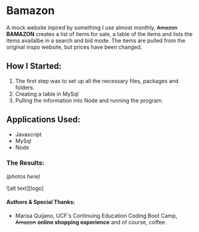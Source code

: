 # Bamazon

A mock website inpired by something I use almost monthly, ~~Amazon~~ **BAMAZON** creates a list of items for sale, a table of the items and lists the items availalbe in a search and bid mode. The items are pulled from the original inspo website, but prices have been changed. 


## How I Started:

1. The first step was to set up all the necessary files, packages and folders. 
2. Creating a table in MySql
3. Pulling the information into Node and running the program.

## Applications Used:

* Javascript
* MySql
* Node

### The Results:

_(photos here)_

![alt text][logo]


#### Authors & Special Thanks:

* Marisa Quijano, UCF's Continuing Education Coding Boot Camp, ~~Amazon~~ **online shopping experience** and of course, coffee. 

